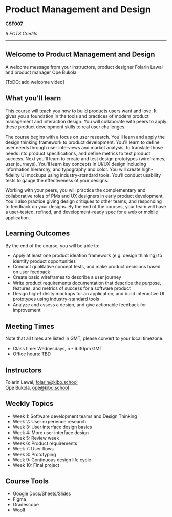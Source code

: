 # Product Management and Design

**CSF007**

_6 ECTS Credits_

----

## Welcome to Product Management and Design

<aside>
 A welcome message from your instructors, product designer Folarin Lawal and product manager Ope Bukola 
  </aside>

[ToDO: add welcome video]

## What you'll learn

This course will teach you how to build products users want and love. It gives you a 
foundation in the tools and practices of modern product management and 
interaction design.  You will collaborate with peers to apply these product development skills 
to real user challenges. 

The course begins with a focus on user research. You'll learn and apply the 
design thinking framework to product development. You'll learn to define user 
needs through user interviews and market analysis,  to translate those needs into product specifications, and define metrics to test 
product success. Next you'll learn to create and test design prototypes 
(wireframes, user journeys). You'll learn key concepts in UI/UX design including information 
hierarchy, and typography and color. You will create high-fidelity UI mockups 
using industry-standard tools. You’ll  conduct usability tests to gauge the 
effectiveness of your designs. 

Working with your peers, you will practice the complementary and collaborative 
roles of PMs and UX designers in early product development. You’ll also practice 
giving design critiques to other teams, and responding to feedback on your 
designs. By the end of the courses, your team will have a user-tested, refined, 
and development-ready spec for a web or mobile application.


## Learning Outcomes

By the end of the course, you will be able to:
- Apply at least one product ideation framework (e.g. design thinking) to identify product opportunities
- Conduct qualitative concept tests, and make product decisions based on user feedback
- Create basic wireframes to describe a user journey
- Write product requirements documentation that describe the purpose, features, and metrics of success for a software product
- Design high-fidelity mockups for an application, and build interactive UI prototypes using industry-standard tools
- Analyze and assess a design, and give actionable feedback for improvement

## Meeting Times

Note that all times are listed in GMT, please convert to your local timezone.

- Class time: Wednesdays, 5 - 6:30pm GMT
- Office hours: TBD

## Instructors

Folarin Lawal, folarin@kibo.school<br>
Ope Bukola, ope@kibo.school


## Weekly Topics

- Week 1: Software development teams and Design Thinking
- Week 2: User experience research
- Week 3: User interface design basics
- Week 4: More user interface design
- Week 5: Review week
- Week 6: Product requirements
- Week 7: User flows
- Week 8: Prototyping
- Week 9: Continuous design life cycle
- Week 10: Final project


## Course Tools 
- Google Docs/Sheets/Slides
- Figma 
- Gradescope
- Woolf
